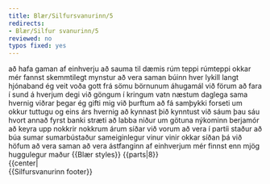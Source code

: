 ```yaml
---
title: Blær/Silfursvanurinn/5
redirects:
- Blær/Silfur svanurinn/5
reviewed: no
typos fixed: yes
---
```

<vocabulary>
að hafa gaman af einhverju
að sauma
til dæmis
rúm
teppi
rúmteppi
okkar
mér fannst
skemmtilegt
mynstur
að vera saman
búinn
hver
lykill
langt
hjónaband
ég veit
voða
gott
frá sömu börnunum
áhugamál
við förum
að fara í sund
á hverjum degi
við göngum
í kringum
vatn
næstum
daglega
sama hvernig viðrar
þegar
ég gifti mig
við þurftum
að fá
samþykki
forseti
um okkur
tuttugu og eins árs
hvernig
að kynnast
þið kynntust
við sáum
þau sáu hvort annað
fyrst
banki
stræti
að labba
niður
um götuna
nýkominn
berjamór
að keyra
upp
nokkrir
nokkrum árum síðar
við vorum
að vera í partíi
staður
að búa
sumar
sumarbústaður
sameiginlegur
vinur
vinir okkar
síðan þá
við höfum
að vera saman
að vera ástfanginn af einhverjum
mér finnst
enn
mjög
huggulegur
maður
</vocabulary>
{{Blær styles}}
{{parts|8}}
<div class="book" data-translate=true data-audio-file="Silfur_svanurinn_05-5.mp3">
{{center|<Audio src="Silfur_svanurinn_05-5.mp3"/>}}

<div class="blaer article">

<div class="article-entry">

  <div class="image-box image-box-large">
    <Image src="Blær_–_Silfur_svanurinn_116.jpeg"/>
  </div>

  <div class="text">
    <div class="p"><strong data-translate=no data-no-audio=true>Sigga:</strong> Ég hef alltaf haft gaman af handavinnu, ég saumaði til dæmis rúmteppið okkar, mér fannst þetta svo skemmtilegt mynstur.</div>
    <div class="p"><strong data-translate=no data-no-audio=true>Birna:</strong>&nbsp;Þið Yngvi eruð búin að vera saman í 60 ár, hver er lykillinn að svona löngu hjónabandi?</div>
    <div class="p"><strong data-translate=no data-no-audio=true>Sigga:</strong>&nbsp;Ég veit það nú ekki, okkur finnst voða gott að vera saman og höfum mörg sömu áhugamál. Við förum í sund á hverjum degi og göngum í kringum Hvaleyrarvatn næstum daglega, sama hvernig viðrar. Ég var 17 ára þegar að ég gifti
      mig. Við þurftum að fá samþykki forseta til að fá að gifta okkur. Hann Yngvi var 21 árs. Við erum búin að vera gift í 60 ár.</div>
    <div class="p"><strong data-translate=no data-no-audio=true>Birna:</strong>&nbsp;Hvernig kynntust þið?</div>
    <div class="p"><strong data-translate=no data-no-audio=true>Sigga:</strong>&nbsp;Við sáum hvort annað fyrst á Bankastrætinu. Ég var 14 ára að labba niður götuna nýkomin úr berjamó og Yngvi var að keyra upp. Nokkrum árum síðar vorum við í partíi í sumarbústað hjá sameiginlegum vini okkar og síðan þá
      höfum við verið saman. </div>
    <div class="p"><strong data-translate=no data-no-audio=true>Birna:</strong> Ertu enn ástfangin af honum?</div>
    <div class="p"><strong data-translate=no data-no-audio=true>Sigga:</strong>&nbsp;Jú, mér finnst hann nú enn mjög huggulegur<note>"Huggulegur" is most often used to mean "cozy", but older speakers sometimes use it to mean "good looking person".</note> maður.</div>
    <div class="p"><br></div>
  </div>

</div>

</div>

</div>
{{Silfursvanurinn footer}}
